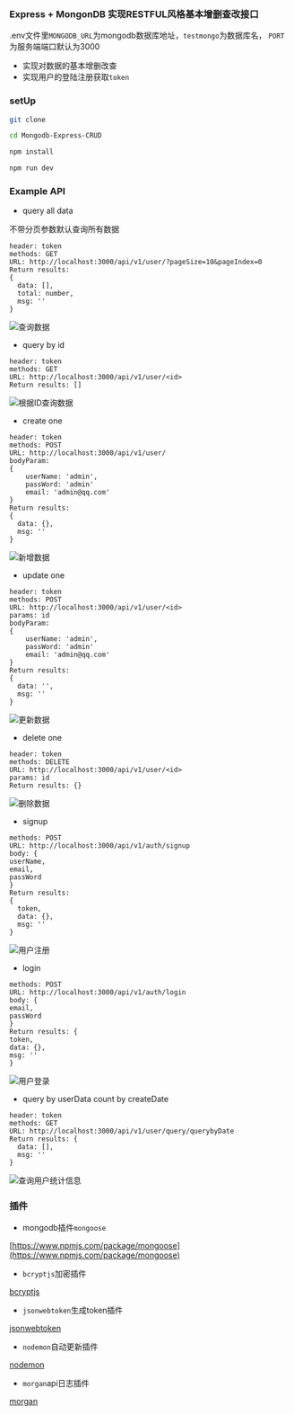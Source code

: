### Express + MongonDB 实现RESTFUL风格基本增删查改接口

.env文件里`MONGODB_URL`为mongodb数据库地址，`testmongo`为数据库名， `PORT`为服务端端口默认为3000
- 实现对数据的基本增删改查
- 实现用户的登陆注册获取`token`

### setUp

```bash
git clone 

cd Mongodb-Express-CRUD

npm install

npm run dev

```

### Example API

- query all data

不带分页参数默认查询所有数据

```
header: token
methods: GET
URL: http://localhost:3000/api/v1/user/?pageSize=10&pageIndex=0
Return results: 
{
  data: [],
  total: number,
  msg: ''
}
```

![查询数据](/statics/images/queryUserDataBypagenation.png)

- query by id

```
header: token
methods: GET
URL: http://localhost:3000/api/v1/user/<id>
Return results: []
```

![根据ID查询数据](/statics/images/queryUserDataByUserId.png)

- create one

```
header: token
methods: POST
URL: http://localhost:3000/api/v1/user/
bodyParam: 
{
    userName: 'admin',
    passWord: 'admin'
    email: 'admin@qq.com'
}
Return results:
{
  data: {},
  msg: ''
}
```

![新增数据](/statics/images/createUser.png)

- update one

```
header: token
methods: POST
URL: http://localhost:3000/api/v1/user/<id>
params: id
bodyParam: 
{
    userName: 'admin',
    passWord: 'admin'
    email: 'admin@qq.com'
}
Return results: 
{
  data: '',
  msg: ''
}

```

![更新数据](/statics/images/updateUser.png)


- delete one

```
header: token
methods: DELETE
URL: http://localhost:3000/api/v1/user/<id>
params: id
Return results: {}

```

![删除数据](/statics/images/deleteUser.png)


- signup

```
methods: POST
URL: http://localhost:3000/api/v1/auth/signup
body: {
userName,
email,
passWord
}
Return results: 
{
  token,
  data: {},
  msg: ''
}
```

![用户注册](/statics/images/signup.png)


- login

```
methods: POST
URL: http://localhost:3000/api/v1/auth/login
body: {
email,
passWord
}
Return results: {
token,
data: {},
msg: ''
}
```

![用户登录](/statics/images/login.png)

- query by userData count by createDate

```
header: token
methods: GET
URL: http://localhost:3000/api/v1/user/query/querybyDate
Return results: {
  data: [],
  msg: ''
}
```

![查询用户统计信息](/statics/images/userYearMontDayCount.png)

### 插件

* mongodb插件`mongoose`

[https://www.npmjs.com/package/mongoose](https://www.npmjs.com/package/mongoose)

* `bcryptjs`加密插件 

[bcryptjs](https://www.npmjs.com/package/bcrypt)

* `jsonwebtoken`生成token插件

[jsonwebtoken](https://www.npmjs.com/package/jsonwebtoken)

* `nodemon`自动更新插件

[nodemon](https://www.npmjs.com/package/nodemon)

* `morgan`api日志插件

[morgan](https://www.npmjs.com/package/morgan)


